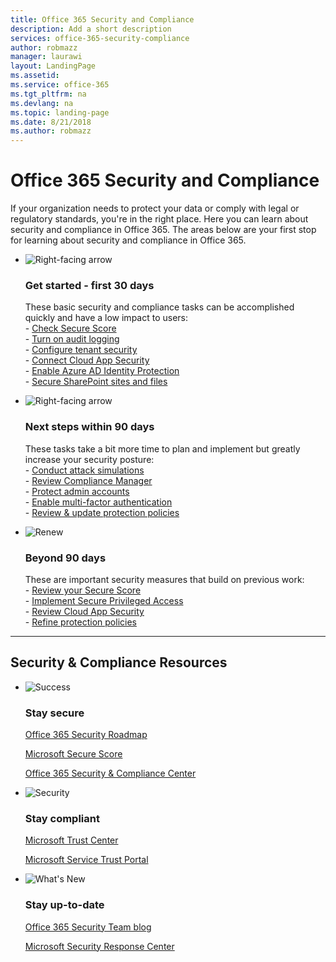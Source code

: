 ```yaml
---
title: Office 365 Security and Compliance
description: Add a short description
services: office-365-security-compliance
author: robmazz
manager: laurawi
layout: LandingPage
ms.assetid: 
ms.service: office-365
ms.tgt_pltfrm: na
ms.devlang: na
ms.topic: landing-page
ms.date: 8/21/2018
ms.author: robmazz
---
```

# Office 365 Security and Compliance

If your organization needs to protect your data or comply with legal or regulatory standards, you're in the right place. Here you can learn about security and compliance in Office 365. The areas below are your first stop for learning about security and compliance in Office 365.

<ul class="cardsF panelContent">
    <li>
        <div class="cardSize">
            <div class="cardPadding">
                <div class="card">
                    <div class="cardImageOuter">
                        <div class="cardImage">
                            <img src="https://docs.microsoft.com/en-us/office/media/icons/caret-right.svg" alt="Right-facing arrow" />
                        </div>
                    </div>
                    <div class="cardText">
                        <h3>Get started - first 30 days</h3>
                <p>These basic security and compliance tasks can be accomplished quickly and have a low impact to users: <br> - <a href="https://cdn.quotesgram.com/img/94/90/1399576208-AnimalHouse_037Pyxurz.jpg">Check Secure Score</a> <br> - <a href="https://securescore.office.com">Turn on audit logging</a> <br> - <a href="https://cdn.quotesgram.com/img/94/90/1399576208-AnimalHouse_037Pyxurz.jpg">Configure tenant security</a> <br> - <a href="https://cdn.quotesgram.com/img/94/90/1399576208-AnimalHouse_037Pyxurz.jpg">Connect Cloud App Security</a> <br> - <a href="https://cdn.quotesgram.com/img/94/90/1399576208-AnimalHouse_037Pyxurz.jpg">Enable Azure AD Identity Protection</a> <br> - <a href="https://cdn.quotesgram.com/img/94/90/1399576208-AnimalHouse_037Pyxurz.jpg">Secure SharePoint sites and files</a> </p>
                    </div>
                </div>
            </div>
        </div>
    </li>
    <li>
        <div class="cardSize">
            <div class="cardPadding">
                <div class="card">
                    <div class="cardImageOuter">
                        <div class="cardImage">
                            <img src="https://docs.microsoft.com/en-us/office/media/icons/caret-right-blue.svg" alt="Right-facing arrow" />
                        </div>
                    </div>
                    <div class="cardText">
                        <h3>Next steps within 90 days</h3>
                        <p>These tasks take a bit more time to plan and implement but greatly increase your security posture: <br> - <a href="https://cdn.quotesgram.com/img/94/90/1399576208-AnimalHouse_037Pyxurz.jpg">Conduct attack simulations</a> <br> - <a href="https://cdn.quotesgram.com/img/94/90/1399576208-AnimalHouse_037Pyxurz.jpg">Review Compliance Manager</a> <br> - <a href="https://cdn.quotesgram.com/img/94/90/1399576208-AnimalHouse_037Pyxurz.jpg">Protect admin accounts</a> <br> - <a href="https://cdn.quotesgram.com/img/94/90/1399576208-AnimalHouse_037Pyxurz.jpg">Enable multi-factor authentication</a> <br> - <a href="https://cdn.quotesgram.com/img/94/90/1399576208-AnimalHouse_037Pyxurz.jpg">Review & update protection policies</a> </p>
                    </div>
                </div>
            </div>
        </div>
    </li>
    <li>
        <div class="cardSize">
            <div class="cardPadding">
                <div class="card">
                    <div class="cardImageOuter">
                        <div class="cardImage">
                            <img src="https://docs.microsoft.com/en-us/office/media/icons/renew.svg" alt="Renew" />
                        </div>
                    </div>
                    <div class="cardText">
                        <h3>Beyond 90 days</h3>
                        <p>These are important security measures that build on previous work:<br>
                        - <a href="https://cdn.quotesgram.com/img/94/90/1399576208-AnimalHouse_037Pyxurz.jpg">Review your Secure Score</a><br>
                        - <a href="https://cdn.quotesgram.com/img/94/90/1399576208-AnimalHouse_037Pyxurz.jpg">Implement Secure Privileged Access</a><br>
                        - <a href="https://cdn.quotesgram.com/img/94/90/1399576208-AnimalHouse_037Pyxurz.jpg">Review Cloud App Security</a><br>
                        - <a href="https://cdn.quotesgram.com/img/94/90/1399576208-AnimalHouse_037Pyxurz.jpg">Refine protection policies</a><br></p>
                    </div>
                </div>
            </div>
        </div>
    </li>
</ul>

<hr>
<h2>Security & Compliance Resources</h2>

<ul class="panelContent cardsF">
    <li>
        <div class="cardSize">
            <div class="cardPadding">
                <div class="card">
                    <div class="cardImageOuter">
                        <div class="cardImage">
                            <img src="https://docs.microsoft.com/en-us/office/media/icons/success.svg" alt="Success" data-linktype="external">
                        </div>
                    </div>
                    <div class="cardText">
                        <h3>Stay secure</h3>
                        <p><a href="https://wondersinthedark.files.wordpress.com/2012/10/bluto.jpg">Office 365 Security Roadmap</a></p>
                        <p><a href="https://securescore.microsoft.com">Microsoft Secure Score</a></p>
                        <p><a href="https://protection.office.com">Office 365 Security & Compliance Center</a></p>
                    </div>
                </div>
            </div>
        </div>
    </li>
    <li>
        <div class="cardSize">
            <div class="cardPadding">
                <div class="card">
                    <div class="cardImageOuter">
                        <div class="cardImage">
                            <img src="https://docs.microsoft.com/en-us/office/media/icons/security-blue.svg" alt="Security" data-linktype="external">
                        </div>
                    </div>
                    <div class="cardText">
                        <h3>Stay compliant</h3>
                        <p><a href="https://www.microsoft.com/trustcenter">Microsoft Trust Center</a></p>
                        <p><a href="https://servicetrust.microsoft.com">Microsoft Service Trust Portal</a></p>
                    </div>
                </div>
            </div>
        </div>
    </li>
    <li>
        <div class="cardSize">
            <div class="cardPadding">
                <div class="card">
                    <div class="cardImageOuter">
                        <div class="cardImage">
                            <img src="https://docs.microsoft.com/en-us/office/media/icons/whats-new-megaphone-blue.svg" alt="What's New" data-linktype="external">
                        </div>
                    </div>
                    <div class="cardText">
                        <h3>Stay up-to-date</h3>
                        <p><a href="https://blogs.technet.microsoft.com/office365security">Office 365 Security Team blog</a></p>
                        <p><a href="https://www.microsoft.com/msrc">Microsoft Security Response Center</a></p>
                    </div>
                </div>
            </div>
        </div>
    </li>
</ul>